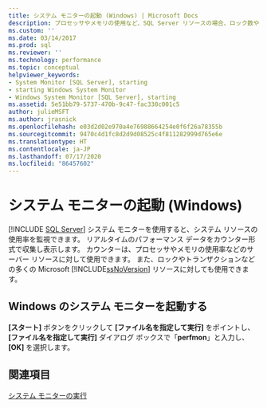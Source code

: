 ```yaml
---
title: システム モニターの起動 (Windows) | Microsoft Docs
description: プロセッサやメモリの使用など、SQL Server リソースの場合、ロック数やトランザクション数など、パフォーマンス データ カウンターをシステム モニターを使用して収集します。
ms.custom: ''
ms.date: 03/14/2017
ms.prod: sql
ms.reviewer: ''
ms.technology: performance
ms.topic: conceptual
helpviewer_keywords:
- System Monitor [SQL Server], starting
- starting Windows System Monitor
- Windows System Monitor [SQL Server], starting
ms.assetid: 5e51bb79-5737-470b-9c47-fac330c001c5
author: julieMSFT
ms.author: jrasnick
ms.openlocfilehash: e03d2d02e970a4e76988664254e0f6f26a78355b
ms.sourcegitcommit: 9470c4d1fc8d2d9d08525c4f811282999d765e6e
ms.translationtype: HT
ms.contentlocale: ja-JP
ms.lasthandoff: 07/17/2020
ms.locfileid: "86457602"
---
```

# <a name="start-system-monitor-windows"></a>システム モニターの起動 (Windows)
 [!INCLUDE [SQL Server](../../includes/applies-to-version/sqlserver.md)]
  システム モニターを使用すると、システム リソースの使用率を監視できます。 リアルタイムのパフォーマンス データをカウンター形式で収集し表示します。 カウンターは、プロセッサやメモリの使用率などのサーバー リソースに対して使用できます。 また、ロックやトランザクションなどの多くの Microsoft [!INCLUDE[ssNoVersion](../../includes/ssnoversion-md.md)] リソースに対しても使用できます。  
  
## <a name="start-system-monitor-in-windows"></a>Windows のシステム モニターを起動する  
  
**[スタート]** ボタンをクリックして **[ファイル名を指定して実行]** をポイントし、 **[ファイル名を指定して実行]** ダイアログ ボックスで「**perfmon**」と入力し、 **[OK]** を選択します。  
  
## <a name="see-also"></a>関連項目  
 [システム モニターの実行](../../relational-databases/performance-monitor/run-system-monitor.md)  
  
  

